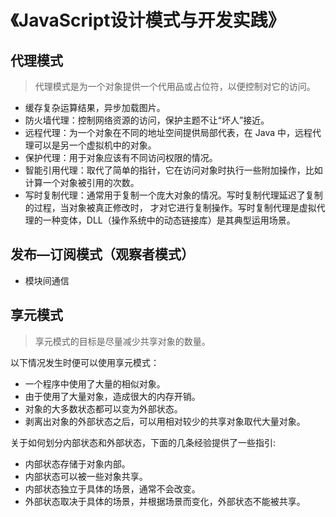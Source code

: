 # 《JavaScript设计模式与开发实践》

## 代理模式

> 代理模式是为一个对象提供一个代用品或占位符，以便控制对它的访问。

- 缓存复杂运算结果，异步加载图片。
- 防火墙代理：控制网络资源的访问，保护主题不让“坏人”接近。
- 远程代理：为一个对象在不同的地址空间提供局部代表，在 Java 中，远程代理可以是另一个虚拟机中的对象。
- 保护代理：用于对象应该有不同访问权限的情况。
- 智能引用代理：取代了简单的指针，它在访问对象时执行一些附加操作，比如计算一个对象被引用的次数。
- 写时复制代理：通常用于复制一个庞大对象的情况。写时复制代理延迟了复制的过程，当对象被真正修改时，
  才对它进行复制操作。写时复制代理是虚拟代理的一种变体，DLL（操作系统中的动态链接库）是其典型运用场景。

## 发布—订阅模式（观察者模式）

- 模块间通信

## 享元模式

> 享元模式的目标是尽量减少共享对象的数量。

以下情况发生时便可以使用享元模式：
  - 一个程序中使用了大量的相似对象。
  - 由于使用了大量对象，造成很大的内存开销。
  - 对象的大多数状态都可以变为外部状态。
  - 剥离出对象的外部状态之后，可以用相对较少的共享对象取代大量对象。

关于如何划分内部状态和外部状态，下面的几条经验提供了一些指引:
  - 内部状态存储于对象内部。
  - 内部状态可以被一些对象共享。 
  - 内部状态独立于具体的场景，通常不会改变。
  - 外部状态取决于具体的场景，并根据场景而变化，外部状态不能被共享。